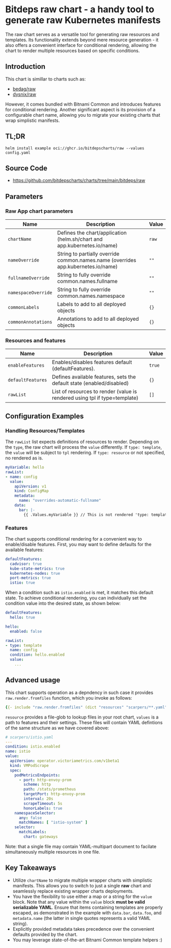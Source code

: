 # Bitdeps raw chart - a handy tool to generate raw Kubernetes manifests

The raw chart serves as a versatile tool for generating raw resources and templates. Its functionality extends beyond mere resource generation - it also offers a convenient interface for conditional rendering, allowing the chart to render multiple resources based on specific conditions.

## Introduction

This chart is simillar to charts such as:
  - [bedag/raw](https://artifacthub.io/packages/helm/main/raw)
  - [dysnix/raw](https://artifacthub.io/packages/helm/dysnix/raw)

However, it comes bundled with Bitnami Common and introduces features for conditional rendering. Another significant aspect is its provision of a configurable chart name, allowing you to migrate your existing charts that wrap simplistic manifests.

## TL;DR

```shell
helm install example oci://ghcr.io/bitdepscharts/raw --values config.yaml
```

## Source Code

* <https://github.com/bitdepscharts/charts/tree/main/bitdeps/raw>

## Parameters

### Raw App chart parameters

| Name                | Description                                                                       | Value |
| ------------------- | --------------------------------------------------------------------------------- | ----- |
| `chartName`         | Defines the chart/application (helm.sh/chart and app.kubernetes.io/name)          | `raw` |
| `nameOverride`      | String to partially override common.names.name (overrides app.kubernetes.io/name) | `""`  |
| `fullnameOverride`  | String to fully override common.names.fullname                                    | `""`  |
| `namespaceOverride` | String to fully override common.names.namespace                                   | `""`  |
| `commonLabels`      | Labels to add to all deployed objects                                             | `{}`  |
| `commonAnnotations` | Annotations to add to all deployed objects                                        | `{}`  |

### Resources and features

| Name              | Description                                                                | Value  |
| ----------------- | -------------------------------------------------------------------------- | ------ |
| `enableFeatures`  | Enables/disables features default (defaultFeatures).                       | `true` |
| `defaultFeatures` | Defines available features, sets the default state (enabled/disabled)      | `{}`   |
| `rawList`         | List of resources to render (value is rendered using tpl if type=template) | `[]`   |

## Configuration Examples

### Handling Resources/Templates

The `rawList` list expects definitions of resources to render. Depending on the `type`, the raw chart will process the `value` differently. If `type: template`, the `value` will be subject to `tpl` rendering. If `type: resource` or not specified, no rendered as is.

```yaml
myVariable: hello
rawList:
- name: config
  value:
    apiVersion: v1
    kind: ConfigMap
    metadata:
      name: "overrides-automatic-fullname"
    data:
      bar: |-
        {{ .Values.myVariable }} // This is not rendered 'type: template' is not set.
```

### Features

The chart supports conditional rendering for a convenient way to enable/disable features. First, you may want to define defaults for the available features:

```yaml
defaultFeatures:
  cadvisor: true
  kube-state-metrics: true
  kubernetes-nodes: true
  port-metrics: true
  istio: true
```

When a condition such as `istio.enabled` is met, it matches this default state. To achieve conditional rendering, you can individually set the condition value into the desired state, as shown below:

```yaml
defaultFeatures:
  hello: true

hello:
  enabled: false

rawList:
- type: template
  name: config
  condition: hello.enabled
  value:
    ...
```

## Advanced usage

This chart supports operation as a depndency in such case it provides `raw.render.fromfiles` function, which you invoke as follows:

```yaml
{{- include "raw.render.fromfiles" (dict "resources" "scarpers/**.yaml" "values" .Values.scrapers "context" $) -}}
```

`resource` provides a file-glob to lookup files in your root chart, `values` is a path to features and their settings. These files will contain YAML defintions of the same structure as we have covered above:

```yaml
# scarpers/istio.yaml
---
condition: istio.enabled
name: istio
value:
  apiVersion: operator.victoriametrics.com/v1beta1
  kind: VMPodScrape
  spec:
    podMetricsEndpoints:
      - port: http-envoy-prom
        scheme: http
        path: /stats/prometheus
        targetPort: http-envoy-prom
        interval: 20s
        scrapeTimeout: 5s
        honorLabels: true
    namespaceSelector:
      any: false
      matchNames: [ "istio-system" ]
    selector:
      matchLabels:
        chart: gateways
```

Note: that a single file may contain YAML-multipart document to facilate simultaneously multiple resources in one file.

## Key Takeaways

* Utilize `chartName` to migrate multiple wrapper charts with simplistic manifests. This allows you to switch to just a single **raw** chart and seamlessly replace existing wrapper charts deployments.
* You have the flexibility to use either a map or a string for the `value` block. Note that any value within the `value` block **must be valid serializable YAML**. Ensure that items containing templates are properly escaped, as demonstrated in the example with `data.bar`, `data.foo`, and `metadata.name` (the latter in single quotes represents a valid YAML string).
* Explicitly provided metadata takes precedence over the convenient defaults provided by the chart.
* You may leverage state-of-the-art Bitnami Common template helpers :)
